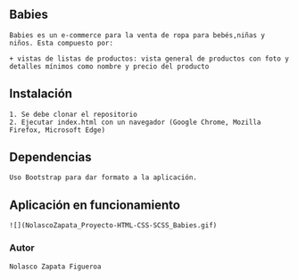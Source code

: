 ## Babies
    Babies es un e-commerce para la venta de ropa para bebés,niñas y niños. Esta compuesto por:

    + vistas de listas de productos: vista general de productos con foto y detalles mínimos como nombre y precio del producto

## Instalación

    1. Se debe clonar el repositorio
    2. Ejecutar index.html con un navegador (Google Chrome, Mozilla Firefox, Microsoft Edge)

## Dependencias

    Uso Bootstrap para dar formato a la aplicación.

## Aplicación en funcionamiento
    ![](NolascoZapata_Proyecto-HTML-CSS-SCSS_Babies.gif)

### Autor
    Nolasco Zapata Figueroa